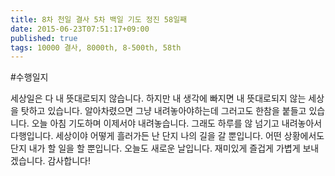 ```yaml
---
title: 8차 천일 결사 5차 백일 기도 정진 58일째
date: 2015-06-23T07:51:17+09:00
published: true
tags: 10000 결사, 8000th, 8-500th, 58th
---
```


#수행일지

세상일은 다 내 뜻대로되지 않습니다. 하지만 내 생각에 빠지면 내 뜻대로되지 않는 세상을 탓하고 있습니다. 알아차렸으면 그냥 내려놓아야하는데 그러고도 한참을 붙들고 있습니다. 오늘 아침 기도하며 이제서야 내려놓습니다. 그래도 하루를 않 넘기고 내려놓아서 다행입니다. 세상이야 어떻게 흘러가든 난 단지 나의 길을 갈 뿐입니다. 어떤 상황에서도 단지 내가 할 일을 할 뿐입니다. 오늘도 새로운 날입니다. 재미있게 즐겁게 가볍게 보내겠습니다. 감사합니다!
